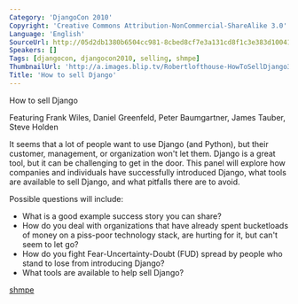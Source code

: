 ```yaml
---
Category: 'DjangoCon 2010'
Copyright: 'Creative Commons Attribution-NonCommercial-ShareAlike 3.0'
Language: 'English'
SourceUrl: http://05d2db1380b6504cc981-8cbed8cf7e3a131cd8f1c3e383d10041.r93.cf2.rackcdn.com/djangocon-2010/53_how-to-sell-django.flv
Speakers: []
Tags: [djangocon, djangocon2010, selling, shmpe]
ThumbnailUrl: 'http://a.images.blip.tv/Robertlofthouse-HowToSellDjango349-877.jpg'
Title: 'How to sell Django'
---
```

How to sell Django

Featuring Frank Wiles, Daniel Greenfeld, Peter Baumgartner, James Tauber,
Steve Holden

It seems that a lot of people want to use Django (and Python), but their
customer, management, or organization won't let them. Django is a great tool,
but it can be challenging to get in the door. This panel will explore how
companies and individuals have successfully introduced Django, what tools are
available to sell Django, and what pitfalls there are to avoid.

Possible questions will include:

  * What is a good example success story you can share? 
  * How do you deal with organizations that have already spent bucketloads of money on a piss-poor technology stack, are hurting for it, but can't seem to let go? 
  * How do you fight Fear-Uncertainty-Doubt (FUD) spread by people who stand to lose from introducing Django? 
  * What tools are available to help sell Django? 

[shmpe](http://shmpe.com/)
